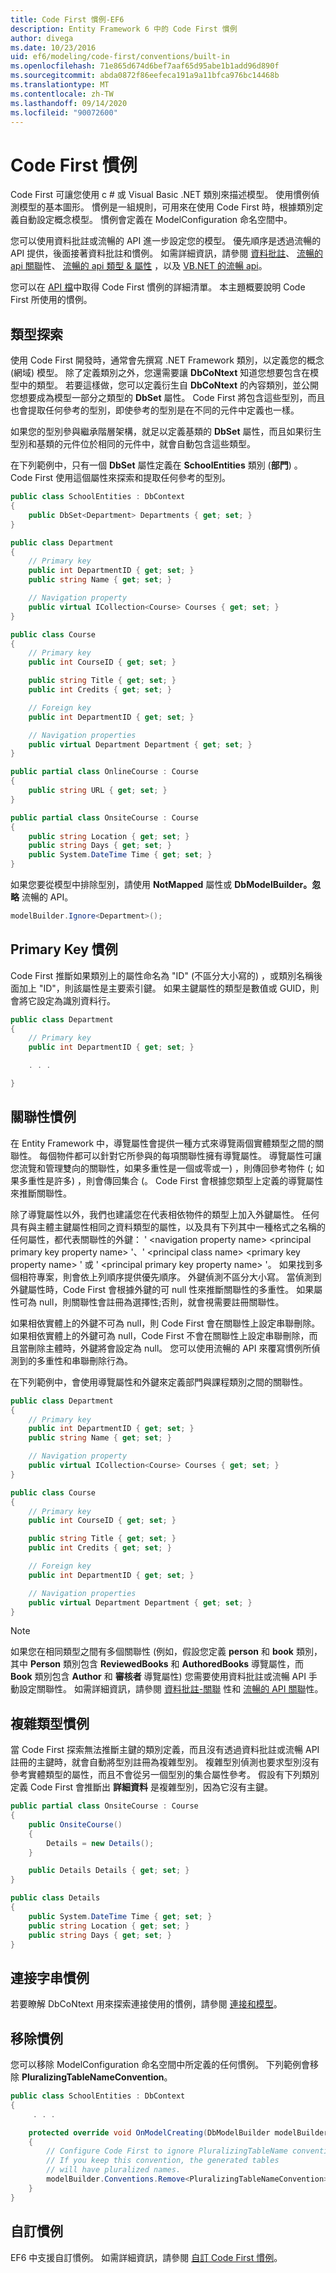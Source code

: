 ```yaml
---
title: Code First 慣例-EF6
description: Entity Framework 6 中的 Code First 慣例
author: divega
ms.date: 10/23/2016
uid: ef6/modeling/code-first/conventions/built-in
ms.openlocfilehash: 71e865d674d6bef7aaf65d95abe1b1add96d890f
ms.sourcegitcommit: abda0872f86eefeca191a9a11bfca976bc14468b
ms.translationtype: MT
ms.contentlocale: zh-TW
ms.lasthandoff: 09/14/2020
ms.locfileid: "90072600"
---
```

# <a name="code-first-conventions"></a>Code First 慣例
Code First 可讓您使用 c # 或 Visual Basic .NET 類別來描述模型。 使用慣例偵測模型的基本圖形。 慣例是一組規則，可用來在使用 Code First 時，根據類別定義自動設定概念模型。 慣例會定義在 ModelConfiguration 命名空間中。  

您可以使用資料批註或流暢的 API 進一步設定您的模型。 優先順序是透過流暢的 API 提供，後面接著資料批註和慣例。 如需詳細資訊，請參閱 [資料批註](xref:ef6/modeling/code-first/data-annotations)、 [流暢的 api 關聯](xref:ef6/modeling/code-first/fluent/relationships)性、 [流暢的 api 類型 & 屬性](xref:ef6/modeling/code-first/fluent/types-and-properties) ，以及 [VB.NET 的流暢 api](xref:ef6/modeling/code-first/fluent/vb)。  

您可以在 [API 檔](https://msdn.microsoft.com/library/system.data.entity.modelconfiguration.conventions.aspx)中取得 Code First 慣例的詳細清單。 本主題概要說明 Code First 所使用的慣例。  

## <a name="type-discovery"></a>類型探索  

使用 Code First 開發時，通常會先撰寫 .NET Framework 類別，以定義您的概念 (網域) 模型。 除了定義類別之外，您還需要讓 **DbCoNtext** 知道您想要包含在模型中的類型。 若要這樣做，您可以定義衍生自 **DbCoNtext** 的內容類別，並公開您想要成為模型一部分之類型的 **DbSet** 屬性。 Code First 將包含這些型別，而且也會提取任何參考的型別，即使參考的型別是在不同的元件中定義也一樣。  

如果您的型別參與繼承階層架構，就足以定義基類的 **DbSet** 屬性，而且如果衍生型別和基類的元件位於相同的元件中，就會自動包含這些類型。  

在下列範例中，只有一個 **DbSet** 屬性定義在 **SchoolEntities** 類別 (**部門**) 。 Code First 使用這個屬性來探索和提取任何參考的型別。  

``` csharp
public class SchoolEntities : DbContext
{
    public DbSet<Department> Departments { get; set; }
}

public class Department
{
    // Primary key
    public int DepartmentID { get; set; }
    public string Name { get; set; }

    // Navigation property
    public virtual ICollection<Course> Courses { get; set; }
}

public class Course
{
    // Primary key
    public int CourseID { get; set; }

    public string Title { get; set; }
    public int Credits { get; set; }

    // Foreign key
    public int DepartmentID { get; set; }

    // Navigation properties
    public virtual Department Department { get; set; }
}

public partial class OnlineCourse : Course
{
    public string URL { get; set; }
}

public partial class OnsiteCourse : Course
{
    public string Location { get; set; }
    public string Days { get; set; }
    public System.DateTime Time { get; set; }
}
```  

如果您要從模型中排除型別，請使用 **NotMapped** 屬性或 **DbModelBuilder。忽略** 流暢的 API。  

```  csharp
modelBuilder.Ignore<Department>();
```  

## <a name="primary-key-convention"></a>Primary Key 慣例  

Code First 推斷如果類別上的屬性命名為 "ID" (不區分大小寫的) ，或類別名稱後面加上 "ID"，則該屬性是主要索引鍵。 如果主鍵屬性的類型是數值或 GUID，則會將它設定為識別資料行。  

``` csharp
public class Department
{
    // Primary key
    public int DepartmentID { get; set; }

    . . .  

}
```  

## <a name="relationship-convention"></a>關聯性慣例  

在 Entity Framework 中，導覽屬性會提供一種方式來導覽兩個實體類型之間的關聯性。 每個物件都可以針對它所參與的每項關聯性擁有導覽屬性。 導覽屬性可讓您流覽和管理雙向的關聯性，如果多重性是一個或零或一) ，則傳回參考物件 (; 如果多重性是許多) ，則會傳回集合 (。 Code First 會根據您類型上定義的導覽屬性來推斷關聯性。  

除了導覽屬性以外，我們也建議您在代表相依物件的類型上加入外鍵屬性。 任何具有與主體主鍵屬性相同之資料類型的屬性，以及具有下列其中一種格式之名稱的任何屬性，都代表關聯性的外鍵： ' \<navigation property name\> \<principal primary key property name\> '、' \<principal class name\> \<primary key property name\> ' 或 ' \<principal primary key property name\> '。 如果找到多個相符專案，則會依上列順序提供優先順序。 外鍵偵測不區分大小寫。 當偵測到外鍵屬性時，Code First 會根據外鍵的可 null 性來推斷關聯性的多重性。 如果屬性可為 null，則關聯性會註冊為選擇性;否則，就會視需要註冊關聯性。  

如果相依實體上的外鍵不可為 null，則 Code First 會在關聯性上設定串聯刪除。 如果相依實體上的外鍵可為 null，Code First 不會在關聯性上設定串聯刪除，而且當刪除主體時，外鍵將會設定為 null。 您可以使用流暢的 API 來覆寫慣例所偵測到的多重性和串聯刪除行為。  

在下列範例中，會使用導覽屬性和外鍵來定義部門與課程類別之間的關聯性。  

``` csharp
public class Department
{
    // Primary key
    public int DepartmentID { get; set; }
    public string Name { get; set; }

    // Navigation property
    public virtual ICollection<Course> Courses { get; set; }
}

public class Course
{
    // Primary key
    public int CourseID { get; set; }

    public string Title { get; set; }
    public int Credits { get; set; }

    // Foreign key
    public int DepartmentID { get; set; }

    // Navigation properties
    public virtual Department Department { get; set; }
}
```  

> [!NOTE]
> 如果您在相同類型之間有多個關聯性 (例如，假設您定義 **person** 和 **book** 類別，其中 **Person** 類別包含 **ReviewedBooks** 和 **AuthoredBooks** 導覽屬性，而 **Book** 類別包含 **Author** 和 **審核者** 導覽屬性) 您需要使用資料批註或流暢 API 手動設定關聯性。 如需詳細資訊，請參閱 [資料批註-關聯](xref:ef6/modeling/code-first/data-annotations) 性和 [流暢的 API 關聯](xref:ef6/modeling/code-first/fluent/relationships)性。  

## <a name="complex-types-convention"></a>複雜類型慣例  

當 Code First 探索無法推斷主鍵的類別定義，而且沒有透過資料批註或流暢 API 註冊的主鍵時，就會自動將型別註冊為複雜型別。 複雜型別偵測也要求型別沒有參考實體類型的屬性，而且不會從另一個型別的集合屬性參考。 假設有下列類別定義 Code First 會推斷出 **詳細資料** 是複雜型別，因為它沒有主鍵。  

``` csharp
public partial class OnsiteCourse : Course
{
    public OnsiteCourse()
    {
        Details = new Details();
    }

    public Details Details { get; set; }
}

public class Details
{
    public System.DateTime Time { get; set; }
    public string Location { get; set; }
    public string Days { get; set; }
}
```  

## <a name="connection-string-convention"></a>連接字串慣例  

若要瞭解 DbCoNtext 用來探索連接使用的慣例，請參閱 [連接和模型](xref:ef6/fundamentals/configuring/connection-strings)。  

## <a name="removing-conventions"></a>移除慣例  

您可以移除 ModelConfiguration 命名空間中所定義的任何慣例。 下列範例會移除 **PluralizingTableNameConvention**。  

``` csharp
public class SchoolEntities : DbContext
{
     . . .

    protected override void OnModelCreating(DbModelBuilder modelBuilder)
    {
        // Configure Code First to ignore PluralizingTableName convention
        // If you keep this convention, the generated tables  
        // will have pluralized names.
        modelBuilder.Conventions.Remove<PluralizingTableNameConvention>();
    }
}
```  

## <a name="custom-conventions"></a>自訂慣例  

EF6 中支援自訂慣例。 如需詳細資訊，請參閱 [自訂 Code First 慣例](xref:ef6/modeling/code-first/conventions/custom)。
